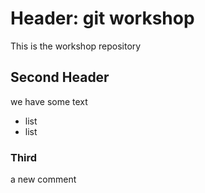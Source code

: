 # Header: git workshop
This is the workshop repository

## Second Header
we have some text
* list
* list

### Third

a new comment
